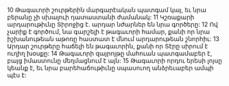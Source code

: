 10 Թագաւորի շուրթերին մարգարէական պատգամ կայ,
եւ նրա բերանը չի սխալուի դատաստանի ժամանակ:
11 Կշռաքարի արդարութիւնը Տիրոջից է.
արդար նժարներ են նրա գործերը:
12 Ով չարիք է գործում,
նա գարշելի է թագաւորի համար,
քանի որ նրա իշխանութեան աթոռը հաստատ է մնում արդարութեան շնորհիւ:
13 Արդար շուրթերը հաճելի են թագաւորին,
քանի որ Տէրը սիրում է ուղիղ խօսքը:
14 Թագաւորի զայրոյթը մահուան պատգամաբեր է,
բայց իմաստունը մեղմացնում է այն:
15 Թագաւորի որդու երեսի լոյսը կեանք է,
եւ նրա բարեհաճութիւնը սպասուող անձրեւաբեր ամպի պէս է:
